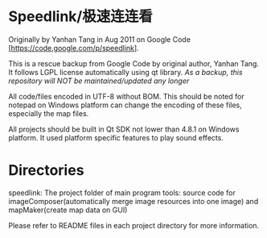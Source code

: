 Speedlink/极速连连看
===================

Originally by Yanhan Tang in Aug 2011 on Google Code [https://code.google.com/p/speedlink].

This is a rescue backup from Google Code by original author, Yanhan Tang.
It follows LGPL license automatically using qt library. *As a backup, this repository will NOT be maintained/updated any longer*

All code/files encoded in UTF-8 without BOM. This should be noted for notepad on Windows platform can change the encoding of these files, especially the map files.

All projects should be built in Qt SDK not lower than 4.8.1 on Windows platform. It used platform specific features to play sound effects.

# Directories
speedlink: The project folder of main program
tools: source code for imageComposer(automatically merge image resources into one image) and mapMaker(create map data on GUI)

Please refer to README files in each project directory for more information.

